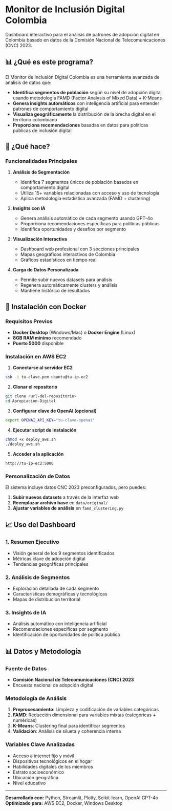 # Monitor de Inclusión Digital Colombia

Dashboard interactivo para el análisis de patrones de adopción digital en Colombia basado en datos de la Comisión Nacional de Telecomunicaciones (CNC) 2023.

## 📊 ¿Qué es este programa?

El Monitor de Inclusión Digital Colombia es una herramienta avanzada de análisis de datos que:

- **Identifica segmentos de población** según su nivel de adopción digital usando metodología FAMD (Factor Analysis of Mixed Data) + K-Means
- **Genera insights automáticos** con inteligencia artificial para entender patrones de comportamiento digital
- **Visualiza geográficamente** la distribución de la brecha digital en el territorio colombiano
- **Proporciona recomendaciones** basadas en datos para políticas públicas de inclusión digital

## 🎯 ¿Qué hace?

### Funcionalidades Principales

1. **Análisis de Segmentación**
   - Identifica 7 segmentos únicos de población basados en comportamiento digital
   - Utiliza 15+ variables relacionadas con acceso y uso de tecnología
   - Aplica metodología estadística avanzada (FAMD + clustering)

2. **Insights con IA**
   - Genera análisis automático de cada segmento usando GPT-4o
   - Proporciona recomendaciones específicas para políticas públicas
   - Identifica oportunidades y desafíos por segmento

3. **Visualización Interactiva**
   - Dashboard web profesional con 3 secciones principales
   - Mapas geográficos interactivos de Colombia
   - Gráficos estadísticos en tiempo real

4. **Carga de Datos Personalizada**
   - Permite subir nuevos datasets para análisis
   - Regenera automáticamente clusters y análisis
   - Mantiene histórico de resultados

## 🚀 Instalación con Docker

### Requisitos Previos

- **Docker Desktop** (Windows/Mac) o **Docker Engine** (Linux)
- **8GB RAM mínimo** recomendado
- **Puerto 5000** disponible

### Instalación en AWS EC2

1. **Conectarse al servidor EC2**
```bash
ssh -i tu-clave.pem ubuntu@tu-ip-ec2
```

2. **Clonar el repositorio**
```bash
git clone <url-del-repositorio>
cd Apropiacion-Digital
```

3. **Configurar clave de OpenAI (opcional)**
```bash
export OPENAI_API_KEY="tu-clave-openai"
```

4. **Ejecutar script de instalación**
```bash
chmod +x deploy_aws.sh
./deploy_aws.sh
```

5. **Acceder a la aplicación**
```
http://tu-ip-ec2:5000
```

### Personalización de Datos

El sistema incluye datos CNC 2023 preconfigurados, pero puedes:

1. **Subir nuevos datasets** a través de la interfaz web
2. **Reemplazar archivo base** en `data/original/`
3. **Ajustar variables de análisis** en `famd_clustering.py`

## 📈 Uso del Dashboard

### 1. Resumen Ejecutivo
- Visión general de los 9 segmentos identificados
- Métricas clave de adopción digital
- Tendencias geográficas principales

### 2. Análisis de Segmentos
- Exploración detallada de cada segmento
- Características demográficas y tecnológicas
- Mapas de distribución territorial

### 3. Insights de IA
- Análisis automático con inteligencia artificial
- Recomendaciones específicas por segmento
- Identificación de oportunidades de política pública

## 📊 Datos y Metodología

### Fuente de Datos
- **Comisión Nacional de Telecomunicaciones (CNC) 2023**
- Encuesta nacional de adopción digital

### Metodología de Análisis
1. **Preprocesamiento**: Limpieza y codificación de variables categóricas
2. **FAMD**: Reducción dimensional para variables mixtas (categóricas + numéricas)
3. **K-Means**: Clustering final para identificar segmentos
4. **Validación**: Análisis de silueta y coherencia interna

### Variables Clave Analizadas
- Acceso a internet fijo y móvil
- Dispositivos tecnológicos en el hogar
- Habilidades digitales de los miembros
- Estrato socioeconómico
- Ubicación geográfica
- Nivel educativo

---

**Desarrollado con:** Python, Streamlit, Plotly, Scikit-learn, OpenAI GPT-4o  
**Optimizado para:** AWS EC2, Docker, Windows Desktop
